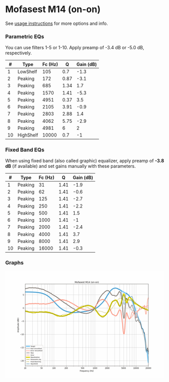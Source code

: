 # Mofasest M14 (on-on)
See [usage instructions](https://github.com/jaakkopasanen/AutoEq#usage) for more options and info.

### Parametric EQs
You can use filters 1-5 or 1-10. Apply preamp of -3.4 dB or -5.0 dB, respectively.

|   # | Type      |   Fc (Hz) |    Q |   Gain (dB) |
|-----|-----------|-----------|------|-------------|
|   1 | LowShelf  |       105 | 0.7  |        -1.3 |
|   2 | Peaking   |       172 | 0.87 |        -3.1 |
|   3 | Peaking   |       685 | 1.34 |         1.7 |
|   4 | Peaking   |      1570 | 1.41 |        -5.3 |
|   5 | Peaking   |      4951 | 0.37 |         3.5 |
|   6 | Peaking   |      2105 | 3.91 |        -0.9 |
|   7 | Peaking   |      2803 | 2.88 |         1.4 |
|   8 | Peaking   |      4062 | 5.75 |        -2.9 |
|   9 | Peaking   |      4981 | 6    |         2   |
|  10 | HighShelf |     10000 | 0.7  |        -1   |

### Fixed Band EQs
When using fixed band (also called graphic) equalizer, apply preamp of **-3.8 dB** (if available) and set gains manually with these parameters.

|   # | Type    |   Fc (Hz) |    Q |   Gain (dB) |
|-----|---------|-----------|------|-------------|
|   1 | Peaking |        31 | 1.41 |        -1.9 |
|   2 | Peaking |        62 | 1.41 |        -0.6 |
|   3 | Peaking |       125 | 1.41 |        -2.7 |
|   4 | Peaking |       250 | 1.41 |        -2.2 |
|   5 | Peaking |       500 | 1.41 |         1.5 |
|   6 | Peaking |      1000 | 1.41 |        -1   |
|   7 | Peaking |      2000 | 1.41 |        -2.4 |
|   8 | Peaking |      4000 | 1.41 |         3.7 |
|   9 | Peaking |      8000 | 1.41 |         2.9 |
|  10 | Peaking |     16000 | 1.41 |        -0.3 |

### Graphs
![](./Mofasest%20M14%20(on-on).png)
